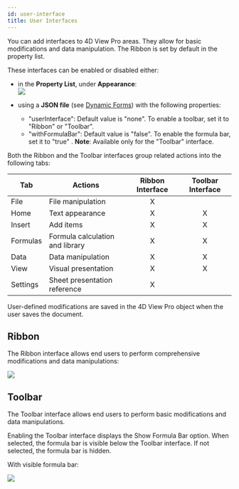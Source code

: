 ```yaml
---
id: user-interface
title: User Interfaces
---
```


You can add interfaces to 4D View Pro areas. They allow for basic modifications and data manipulation. The Ribbon is set by default in the property list. 

These interfaces can be enabled or disabled either:

*	in the **Property List**, under **Appearance**:  
	![](assets/en/ViewPro/vpUserInterface.PNG)
	
*	using a **JSON file** (see  [Dynamic Forms](https://doc.4d.com/4Dv19/4D/19/Dynamic-Forms.300-5416668.en.html)) with the following properties:
	*	"userInterface": Default value is "none". To enable a toolbar, set it to "Ribbon" or "Toolbar".
	*	"withFormulaBar": Default value is "false". To enable the formula bar, set it to "true" . **Note**: Available only for the "Toolbar" interface. 

Both the Ribbon and the Toolbar interfaces group related actions into the following tabs: 	

|Tab| 	Actions	|Ribbon Interface|	Toolbar Interface|
|---|---|:---:|:---:|
|File|File manipulation|X| |	 
|Home|Text appearance|X|X|
|Insert|Add items| X| X|
|Formulas|Formula calculation and library|	 X|X|
|Data|Data manipulation|X| X|
|View|Visual presentation| X| X|
|Settings|Sheet presentation reference|X| |	 


User-defined modifications are saved in the 4D View Pro object when the user saves the document.

## Ribbon

The Ribbon interface allows end users to perform comprehensive modifications and data manipulations:

![](assets/en/ViewPro/vpRibbon.PNG)

## Toolbar

The Toolbar interface allows end users to perform basic modifications and data manipulations. 

Enabling the Toolbar interface displays the Show Formula Bar option. When selected, the formula bar is visible below the Toolbar interface. If not selected, the formula bar is hidden.

With visible formula bar:

![](assets/en/ViewPro/vpToolbar.PNG)